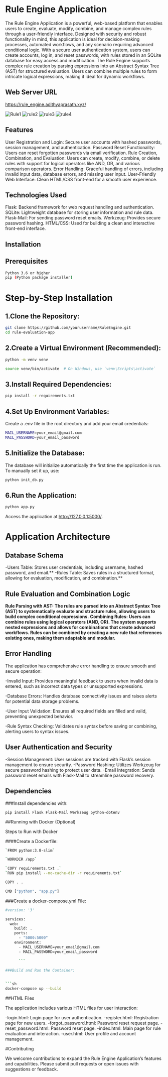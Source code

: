 
# Rule Engine Application
The Rule Engine Application is a powerful, web-based platform that enables users to create, evaluate, modify, combine, and manage complex rules through a user-friendly interface. Designed with security and robust functionality in mind, this application is ideal for decision-making processes, automated workflows, and any scenario requiring advanced conditional logic.
With a secure user authentication system, users can create accounts, log in, and reset passwords, with rules stored in an SQLite database for easy access and modification. The Rule Engine supports complex rule creation by parsing expressions into an Abstract Syntax Tree (AST) for structured evaluation. Users can combine multiple rules to form intricate logical expressions, making it ideal for dynamic workflows.

## Web Server URL
https://rule_engine.adithyaprasath.xyz/



![Rule1](https://github.com/user-attachments/assets/6975a149-f7f3-4c91-bb2f-58fc84051634)
![rule2](https://github.com/user-attachments/assets/84ed8163-0ef7-4652-937d-f8b0a78320ce)
![rule3](https://github.com/user-attachments/assets/ee0c770c-64d1-4210-bf98-1121fc1cbcf8)
![rule4](https://github.com/user-attachments/assets/272cfef3-659c-4f60-94b0-83c3bbb4a544)
## Features
User Registration and Login: Secure user accounts with hashed passwords, session management, and authentication.
Password Reset Functionality: Users can reset forgotten passwords via email verification.
Rule Creation, Combination, and Evaluation: Users can create, modify, combine, or delete rules with support for logical operators like AND, OR, and various comparison operators.
Error Handling: Graceful handling of errors, including invalid input data, database errors, and missing user input.
User-Friendly Web Interface: Clean HTML/CSS front-end for a smooth user experience.

## Technologies Used
Flask: Backend framework for web request handling and authentication.
SQLite: Lightweight database for storing user information and rule data.
Flask-Mail: For sending password reset emails.
Werkzeug: Provides secure password hashing.
HTML/CSS: Used for building a clean and interactive front-end interface.

## Installation

## Prerequisites
```sh
Python 3.6 or higher
pip (Python package installer) 
```

# Step-by-Step Installation

## 1.Clone the Repository:
```sh
git clone https://github.com/yourusername/RuleEngine.git
cd rule-evaluation-app
```

## 2.Create a Virtual Environment (Recommended):

```sh
python -m venv venv

source venv/bin/activate  # On Windows, use `venv\Scripts\activate`
```
## 3.Install Required Dependencies:

```sh
pip install -r requirements.txt
```
## 4.Set Up Environment Variables:

Create a .env file in the root directory and add your email credentials:

```sh
MAIL_USERNAME=your_email@gmail.com
MAIL_PASSWORD=your_email_password
```

## 5.Initialize the Database:

The database will initialize automatically the first time the application is run. To manually set it up, use:
```sh
python init_db.py
```
## 6.Run the Application:

```sh
python app.py
```
Access the application at http://127.0.0.1:5000/.

# Application Architecture

## Database Schema
-Users Table: Stores user credentials, including username, hashed password, and email.**
-Rules Table: Saves rules in a structured format, allowing for evaluation, modification, and combination.**

## Rule Evaluation and Combination Logic
**Rule Parsing with AST: The rules are parsed into an Abstract Syntax Tree (AST) to systematically evaluate and structure rules, allowing users to build complex conditional expressions.**
**Combining Rules: Users can combine rules using logical operators (AND, OR). The system supports nested expressions and allows for combinations that create advanced workflows. Rules can be combined by creating a new rule that references existing ones, making them adaptable and modular.**

## Error Handling
The application has comprehensive error handling to ensure smooth and secure operation:

-Invalid Input: Provides meaningful feedback to users when invalid data is entered, such as incorrect data types or unsupported expressions.

-Database Errors: Handles database connectivity issues and raises alerts for potential data storage problems.

-User Input Validation: Ensures all required fields are filled and valid, preventing unexpected behavior.

-Rule Syntax Checking: Validates rule syntax before saving or combining, alerting users to syntax issues.

## User Authentication and Security

-Session Management: User sessions are tracked with Flask’s session management to ensure security.
-Password Hashing: Utilizes Werkzeug for secure password hashing to protect user data.
-Email Integration: Sends password reset emails with Flask-Mail to streamline password recovery.

## Dependencies

###Install dependencies with:

`pip install Flask Flask-Mail Werkzeug python-dotenv`

##Running with Docker (Optional)

Steps to Run with Docker

####Create a Dockerfile:

```sh
`FROM python:3.8-slim`

`WORKDIR /app`

`COPY requirements.txt .`
`RUN pip install --no-cache-dir -r requirements.txt`

COPY . .

CMD ["python", "app.py"]
```
###Create a docker-compose.yml File:  
```sh
#version: '3'

services:
  web:
    build: .
    ports:
      - "5000:5000"
    environment:
      - MAIL_USERNAME=your_email@gmail.com
      - MAIL_PASSWORD=your_email_password
	  
	  ```
	  
###Build and Run the Container:


```sh 
docker-compose up --build
```

##HTML Files

The application includes various HTML files for user interaction:

-login.html: Login page for user authentication.
-register.html: Registration page for new users.
-forgot_password.html: Password reset request page.
-reset_password.html: Password reset page.
-index.html: Main page for rule evaluation and interaction.
-user.html: User profile and account management.

#Contributing

We welcome contributions to expand the Rule Engine Application’s features and capabilities. Please submit pull requests or open issues with suggestions or feedback.


